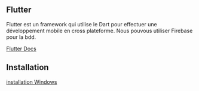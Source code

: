 ## Flutter

Flutter est un framework qui utilise le Dart pour effectuer une développement mobile en cross plateforme.
Nous pouvous utiliser Firebase pour la bdd.

[Flutter Docs](https://flutter.dev/docs)

## Installation

[installation Windows](https://docs.flutter.dev/get-started/install/windows)
